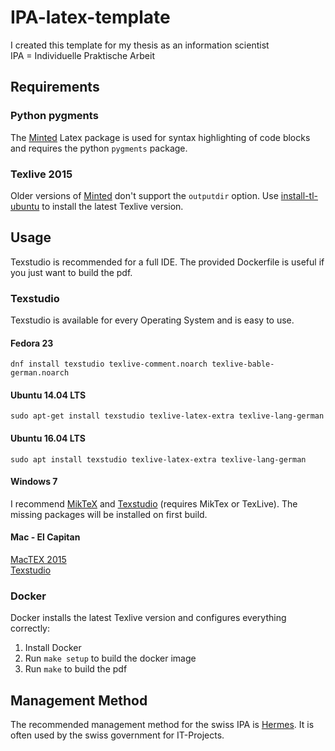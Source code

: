 # IPA-latex-template
I created this template for my thesis as an information scientist<br>
IPA = Individuelle Praktische Arbeit

## Requirements
### Python pygments
The [Minted](https://github.com/gpoore/minted) Latex package is used for syntax highlighting of code blocks and requires the python `pygments` package.
### Texlive 2015
Older versions of  [Minted](https://github.com/gpoore/minted) don't support the `outputdir` option. Use [install-tl-ubuntu](https://github.com/scottkosty/install-tl-ubuntu) to install the latest Texlive version.

## Usage
Texstudio is recommended for a full IDE. The provided Dockerfile is useful if you just want to build the pdf.

### Texstudio
Texstudio is available for every Operating System and is easy to use.
#### Fedora 23
```
dnf install texstudio texlive-comment.noarch texlive-bable-german.noarch
```
#### Ubuntu 14.04 LTS
```
sudo apt-get install texstudio texlive-latex-extra texlive-lang-german
```
#### Ubuntu 16.04 LTS
```
sudo apt install texstudio texlive-latex-extra texlive-lang-german
```
#### Windows 7
I recommend [MikTeX](http://miktex.org/download) and [Texstudio](http://texstudio.org) (requires MikTex or TexLive). The missing packages will be installed on first build.

#### Mac - El Capitan
[MacTEX 2015](https://tug.org/mactex/mactex-download.html)<br>
[Texstudio](http://www.texstudio.org/)

### Docker
Docker installs the latest Texlive version and configures everything correctly:
 1. Install Docker
 2. Run `make setup` to build the docker image
 3. Run `make` to build the pdf

## Management Method
The recommended management method for the swiss IPA is [Hermes](http://www.hermes.admin.ch/). It is often used by the swiss government for IT-Projects.
